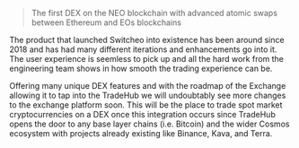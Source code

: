 > The first DEX on the NEO blockchain with advanced atomic swaps between Ethereum and EOs blockchains

The product that launched Switcheo into existence has been around since 2018 and has had many different iterations and enhancements go into it. The user experience is seemless to pick up and all the hard work from the engineering team shows in how smooth the trading experience can be.

Offering many unique DEX features and with the roadmap of the Exchange allowing it to tap into the TradeHub we will undoubtably see more changes to the exchange platform soon. This will be the place to trade spot market cryptocurrencies on a DEX once this integration occurs since TradeHub opens the door to any base layer chains (i.e. Bitcoin) and the wider Cosmos ecosystem with projects already existing like Binance, Kava, and Terra.